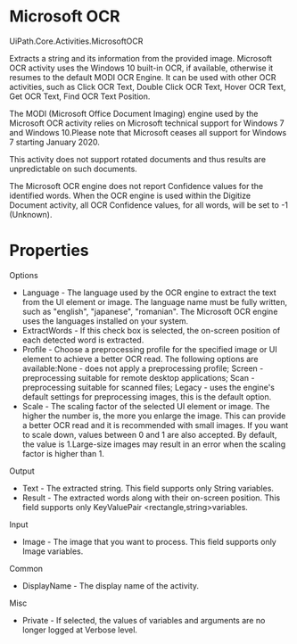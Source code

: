 ﻿# Microsoft OCR

UiPath.Core.Activities.MicrosoftOCR

Extracts a string and its information from the provided image. Microsoft OCR activity uses
                                    the Windows 10 built-in OCR, if available, otherwise it resumes
                                    to the default MODI OCR Engine. It can be used with other OCR
                                    activities, such as Click OCR Text, Double Click OCR Text, Hover OCR Text, Get OCR Text, Find OCR Text Position.

The MODI (Microsoft Office Document Imaging) engine used by the Microsoft OCR activity relies on Microsoft technical support for Windows 7 and Windows 10.Please note that Microsoft ceases all support for Windows 7 starting January 2020.

This activity does not support rotated documents and thus results are unpredictable on such documents.

The Microsoft OCR
            engine does not report Confidence values for the identified words. When the OCR engine
            is used within the Digitize Document activity, all OCR Confidence
            values, for all words, will be set to -1 (Unknown).

# Properties

Options

* Language - The language used by the OCR engine to extract the text from the UI element or image. The language name must be fully written, such as "english", "japanese", "romanian". The Microsoft OCR engine uses the languages installed on your system.
* ExtractWords - If this check box is selected, the on-screen position of each detected word is extracted.
* Profile - Choose a preprocessing profile for the specified image or UI element to achieve a better OCR read. The following options are available:None - does not apply a preprocessing profile; Screen - preprocessing suitable for remote desktop applications; Scan - preprocessing suitable for scanned files; Legacy - uses the engine's default settings for preprocessing images, this is the default option.
* Scale - The scaling factor of the selected UI element or image. The higher the number is, the more you enlarge the image. This can provide a better OCR read and it is recommended with small images. If you want to scale down, values between 0 and 1 are also accepted. By default, the value is 1.Large-size images may result in an error when the scaling factor is higher than 1.

Output

* Text - The extracted string. This field supports only String variables.
* Result - The extracted words along with their on-screen position. This field supports only KeyValuePair <rectangle,string>variables.

Input

* Image - The image that you want to process. This field supports only Image variables.

Common

* DisplayName - The display name of the activity.

Misc

* Private - If selected, the values of variables and arguments are no longer logged at Verbose level.
